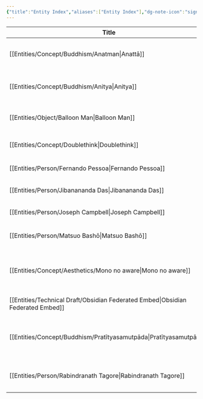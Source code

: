 ```yaml
---
{"title":"Entity Index","aliases":["Entity Index"],"dg-note-icon":"signpost","dg-publish":true,"dg-pinned":true,"garden-index":true,"dg-hide-in-graph":true,"tags":["entities"],"created":"2023-03-25T22:35:25+06:00","updated":"2023-03-25T22:38:55+06:00","permalink":"/entities/entity-index/","pinned":true,"dgPassFrontmatter":true,"noteIcon":"signpost"}
---
```


| Title                                                                              | Aliases                                                           | Type            | Tags                                                             |
| ---------------------------------------------------------------------------------- | ----------------------------------------------------------------- | --------------- | ---------------------------------------------------------------- |
| [[Entities/Concept/Buddhism/Anatman\|Anattā]]                                   | <ul><li>anātman</li><li>Anattā</li></ul>                          | Concept         | #concept #concept/buddhism #concept/theology #concept/philosophy |
| [[Entities/Concept/Buddhism/Anitya\|Anitya]]                                    | <ul><li>anitya</li><li>impermanence</li></ul>                     | Concept         | #concept #concept/buddhism #concept/theology #concept/philosophy |
| [[Entities/Object/Balloon Man\|Balloon Man]]                                    | <ul><li>বেলুন মানুষ</li><li>বেলুন সৈন্য</li></ul>                 | Object          | #object #object/toy                                              |
| [[Entities/Concept/Doublethink\|Doublethink]]                                   | <ul><li>Doublethink</li></ul>                                     | Concept         | #concept #concept/psychology #concept/orwellian                  |
| [[Entities/Person/Fernando Pessoa\|Fernando Pessoa]]                            | <ul><li>Pessoa</li></ul>                                          | Person          | #person #person/writer                                           |
| [[Entities/Person/Jibanananda Das\|Jibanananda Das]]                            | <ul><li>জীবনানন্দ দাশ</li></ul>                                   | Person          | #person #person/writer                                           |
| [[Entities/Person/Joseph Campbell\|Joseph Campbell]]                            | <ul><li>ক্যাম্পবেল</li></ul>                                      | Person          | #person #person/scholar                                          |
| [[Entities/Person/Matsuo Bashō\|Matsuo Bashō]]                                  | <ul><li>Matsuo Bashō</li></ul>                                    | Person          | #person #person/poet #person/writer                              |
| [[Entities/Concept/Aesthetics/Mono no aware\|Mono no aware]]                    | <ul><li>pathos of things</li><li>mono no aware</li></ul>          | Concept         | #concept #concept/aesthetics #concept/literature #concept/art    |
| [[Entities/Technical Draft/Obsidian Federated Embed\|Obsidian Federated Embed]] | <ul><li>OFE</li></ul>                                             | Technical Draft | #technical-draft                                                 |
| [[Entities/Concept/Buddhism/Pratītyasamutpāda\|Pratītyasamutpāda]]              | <ul><li>dependant origination</li><li>dependant arising</li></ul> | Concept         | #concept #concept/buddhism #concept/theology #concept/philosophy |
| [[Entities/Person/Rabindranath Tagore\|Rabindranath Tagore]]                    | <ul><li>রবীন্দ্রনাথ ঠাকুর</li></ul>                               | Person          | #person #person/polymath #person/activist #person/writer         |
